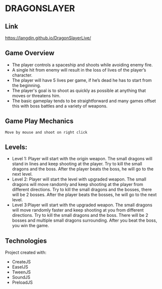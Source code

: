 # DRAGONSLAYER
## Link
https://langdin.github.io/DragonSlayerLive/

## Game Overview 
* The player controls a spaceship and shoots while avoiding enemy fire.
* A single hit from enemy will result in the loss of lives of the player’s character. 
* The player will have 5 lives per game, if he’s dead he has to start from the beginning.
* The player's goal is to shoot as quickly as possible at anything that moves or threatens him.
* The basic gameplay tends to be straightforward and many games offset this with boss battles and a variety of weapons.

## Game Play Mechanics
	Move by mouse and shoot on right click 
  
## Levels: 
* Level 1: Player will start with the origin weapon. The small dragons will stand in lines and keep shooting at the player. Try to kill the small dragons and the boss. After the player beats the boss, he will go to the next level.
* Level 2: Player will start the level with upgraded weapon. The small dragons will move randomly and keep shooting at the player from different directions. Try to kill the small dragons and the bosses, there will be 2 bosses. After the player beats the bosses, he will go to the next level.
* Level 3:Player will start with the upgraded weapon. The small dragons will move randomly faster and keep shooting at you from different directions. Try to kill the small dragons and the boss. There will be 2 bosses and multiple small dragons surrounding. After you beat the boss, you win the game.

## Technologies
Project created with:
* CreateJS
* EaselJS
* TweenJS
* SoundJS
* PreloadJS
